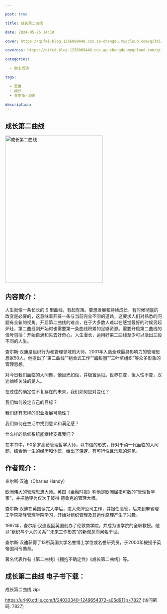 ```yaml
---

post: true

title: 成长第二曲线

date: 2024-05-25 14:10

cover: https://qifei-blog-1256009448.cos.ap-chengdu.myqcloud.com/qifei-blog/65f6aed39f345e8d0329dc9b.jpg

coveross: https://qifei-blog-1256009448.cos.ap-chengdu.myqcloud.com/qifei-blog/65f6aed39f345e8d0329dc9b.jpg

categories:

  - 励志成功

tags:

  - 思维
  - 成长
  - 查尔斯·汉迪

description:
---
```


## 成长第二曲线
<img alt="成长第二曲线 " class="aligncenter loading" data-was-processed="true" decoding="async" fetchpriority="high" height="471" src="https://qifei-blog-1256009448.cos.ap-chengdu.myqcloud.com/qifei-blog/65f6aed39f345e8d0329dc9b.jpg" style="cursor: zoom-in;" width="314"/>

## 内容简介：

人生就像一条长长的 S 型曲线，有起有落。要想发展和持续成长，有时候彻底的改变是必要的，这意味着开辟一条与当前完全不同的道路，这要求人们对熟悉的问题有全新的视角。开启第二曲线的难点，在于大多数人难以在感觉最好的时候另起炉灶，第二曲线刚开始时也需要第一条曲线积累的足够资源。需要开启第二曲线的信号包括：开始自满和失去好奇心。人生漫长，运用好第二曲线至少可以活出三段不同的人生。

查尔斯·汉迪是组织行为和管理领域的大师，2001年入选全球最具影响力的管理思想家50人。他提出了“第二曲线”“组合式工作”“甜甜圈”“三叶草组织”等众多形象的管理思想。

对今日我们面临的大问题，他目光如炬，并极富远见。世界在变，但人性不变，汉迪始终关注的是人。

在过往的确定性不复存在的未来，我们如何应对变化？

我们如何设定自己的目标？

我们还有怎样的职业发展可能性？

我们如何在生活中找到意义和满足感？

什么样的信仰系统能继续支撑我们？

在本书中，90多岁高龄管理哲学大师，以书信的形式，针对千禧一代面临的大问题，结合他一生的经历和体悟，给出了深邃、有可行性且乐观的洞见。

## 作者简介：

查尔斯·汉迪（Charles Handy）

欧洲伟大的管理思想大师。英国《金融时报》称他是欧洲屈指可数的“管理哲学家”，并把他评为仅次于彼得·德鲁克的管理大师。

查尔斯·汉迪在英国读完大学后，进入壳牌公司工作，并担任高管，后来到麻省理工学院斯隆管理学院学习，开始对组织管理及其运作原理产生了兴趣。

1967年，查尔斯·汉迪返回英国创办了伦敦商学院，并成为该学院的全职教授。他以“组织与个人的关系”“未来工作形态”的新观念而闻名于世。

查尔斯·汉迪获得了13所英国大学名誉博士学位或名誉研究员，于2000年被授予英帝国司令勋章。

著名代表作有《第二曲线》《拥抱不确定性》《成长第二曲线》等。

## 成长第二曲线 电子书下载：



成长第二曲线.zip: 

https://url40.ctfile.com/f/24033340-1249654372-a05d91?p=7827 (访问密码: 7827)
